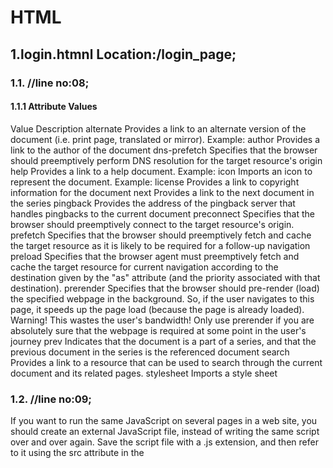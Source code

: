 
# HTML

## 1.login.htmnl Location:/login_page;


### 1.1. <link rel="value"> //line no:08;



#### 1.1.1 Attribute Values

 Value Description
alternate	Provides a link to an alternate version of the document (i.e. print page, translated or mirror).
Example: <link rel="alternate" type="application/atom+xml" title="W3Schools News" href="/blog/news/atom">
author	Provides a link to the author of the document
dns-prefetch	Specifies that the browser should preemptively perform DNS resolution for the target resource's origin
help	Provides a link to a help document. Example: <link rel="help" href="/help/">
icon	Imports an icon to represent the document.
Example: <link rel="icon" href="favicon.ico" type="image/x-icon">
license	Provides a link to copyright information for the document
next	Provides a link to the next document in the series
pingback	Provides the address of the pingback server that handles pingbacks to the current document
preconnect	Specifies that the browser should preemptively connect to the target resource's origin.
prefetch	Specifies that the browser should preemptively fetch and cache the target resource as it is likely to be required for a follow-up navigation
preload	Specifies that the browser agent must preemptively fetch and cache the target resource for current navigation according to the destination given by the "as" attribute (and the priority associated with that destination).
prerender	Specifies that the browser should pre-render (load) the specified webpage in the background. So, if the user navigates to this page, it speeds up the page load (because the page is already loaded). Warning! This wastes the user's bandwidth! Only use prerender if you are absolutely sure that the webpage is required at some point in the user's journey
prev	Indicates that the document is a part of a series, and that the previous document in the series is the referenced document
search	Provides a link to a resource that can be used to search through the current document and its related pages.
stylesheet	Imports a style sheet


### 1.2. <script src="URL" ></script>//line no:09;

If you want to run the same JavaScript on several pages in a web site, you should create an external JavaScript file, instead of writing the same script over and over again. Save the script file with a .js extension, and then refer to it using the src attribute in the <script> tag.

Note: The external script file cannot contain the <script> tag.

Note: Point to the external script file exactly where you would have written the script.

### 1.3 <div class=""></div>//first occurence line:14;

The <div> tag defines a division or a section in an HTML document.

The <div> tag is used as a container for HTML elements - which is then styled with CSS or manipulated with JavaScript.

The <div> tag is easily styled by using the class or id attribute.

Any sort of content can be put inside the <div> tag! 

Note: By default, browsers always place a line break before and after the <div> element.

### 1.4 <label for="">//line no:23;



Proper use of labels with the elements above will benefit:

Screen reader users (will read out loud the label, when the user is focused on the element)
Users who have difficulty clicking on very small regions (such as checkboxes) - because when a user clicks the text within the <label> element, it toggles the input (this increases the hit area). 
#### 1.4.1 Attributes
for	element_id	Specifies the id of the form element the label should be bound to
form	form_id	Specifies which form the label belongs to




### 1.5 <form name="" action="" onsubmit=""  method="" required> //line no:25


The <form> element can contain one or more of the following form elements:

<input>
<textarea>
<button>
<select>
<option>
<optgroup>
<fieldset>
<label>
<output>



Attribute-accept-charset	Value - character_set Description-	Specifies the character encodings that are to be used for the form submission

Attribute - action Value- URL Description- specifies where to send the form-data when a form is submitted 
 
 Attribute - autocomlete Value- on/off Description- specifies whetjer a form should have autocomlete on or off

 Attribute - enctype Value- aplication/x-www-form-urlencoded multipart/form-datatext/plain  Description- specifies how the form-data should be encoded when submitting it to the sever (only for method="Post")

 Attribute-method Value-get/post Description- specifies the HTTP mehod to use when sending form -data

 Attribute-name Value-text Description- specifies the name of a form
 Attribute - novalidate  Value-novalidate Desription- specifies that the form should not ve validated when submitted

Attribute -rel Value - external hel license next nofollow nooener norefferer openere prev search  Description- specifies the relaionship vetween a linked resource and the current document 

Attribute - target Value- _blank _self _parent  _top Description- specifies where to display the repose that is received after submitting the form

### 1.6< input type="" name ="" placeholder="">//line no:29;

The placeholder attribute specifies a short hint that describes the expected value of an input field (e.g. a sample value or a short description of the expected format). The short hint is displayed in the input field before the user enters a value.

### 1.6 Attribute -> onclick=""//line no:34;
 The Html <button onclick=" "> is an event attribute, which executes a script when the button is clicked. This attribute is supported by all browsers. It is also used to call a function when the button is clicked.
 ### 1.7 <a href="URL"> //line no :40;
 The <a> tag defines a hyperlink, which is used to link from one page to another. The most important attribute of the <a> element is the href attribute, which indicates the link's destination. By default, links will appear as follows in all browsers: An unvisited link is underlined and blue.

### 1.8 Attribute-> onsubmit="" //line no:25;
The purpose of the HTML onsubmit attribute is to execute the code specified, when the associated form is submitted. HTML onsubmit attribute supports form element. Script. A script which is to be executed.

## 2.forgot.html Location::/login_Page;
## 3.interest.html Location:/login_page;
## 4.dashboard.html; Location:/login_Page;
